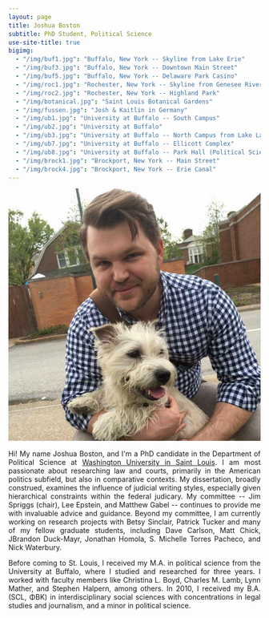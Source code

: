 ```yaml
---
layout: page
title: Joshua Boston
subtitle: PhD Student, Political Science
use-site-title: true
bigimg:
  - "/img/buf1.jpg": "Buffalo, New York -- Skyline from Lake Erie"
  - "/img/buf3.jpg": "Buffalo, New York -- Downtown Main Street"
  - "/img/buf5.jpg": "Buffalo, New York -- Delaware Park Casino"
  - "/img/roc1.jpg": "Rochester, New York -- Skyline from Genesee River"
  - "/img/roc2.jpg": "Rochester, New York -- Highland Park"
  - "/img/botanical.jpg": "Saint Louis Botanical Gardens"
  - "/img/fussen.jpg": "Josh & Kaitlin in Germany"
  - "/img/ub1.jpg": "University at Buffalo -- South Campus"
  - "/img/ub2.jpg": "University at Buffalo"
  - "/img/ub3.jpg": "University at Buffalo -- North Campus from Lake La Salle"
  - "/img/ub7.jpg": "University at Buffalo -- Ellicott Complex"
  - "/img/ub8.jpg": "University at Buffalo -- Park Hall (Political Science)"
  - "/img/brock1.jpg": "Brockport, New York -- Main Street"
  - "/img/brock4.jpg": "Brockport, New York -- Erie Canal"
---
```



<img src="/img/profile.jpg" class="wrap align-right" alt="Joshua Boston Profile Picture"> 

<p align="justify">Hi! My name Joshua Boston, and I'm a PhD candidate in the Department of Political Science at <a href="http://polisci.wustl.edu/" target="_blank">Washington University in Saint Louis</a>. I am most passionate about researching law and courts, primarily in the American politics subfield, but also in comparative contexts. My dissertation, broadly construed, examines the influence of judicial writing styles, especially given hierarchical constraints within the federal judicary. My committee -- Jim Spriggs (chair), Lee Epstein, and Matthew Gabel -- continues to provide me with invaluable advice and guidance. Beyond my committee, I am currently working on research projects with Betsy Sinclair, Patrick Tucker and many of my fellow graduate students, including Dave Carlson, Matt Chick, JBrandon Duck-Mayr, Jonathan Homola, S. Michelle Torres Pacheco, and Nick Waterbury.</p>

<p align="justify">Before coming to St. Louis, I received my M.A. in political science from the University at Buffalo, where I studied and researched for three years. I worked with faculty members like Christina L. Boyd, Charles M. Lamb, Lynn Mather, and Stephen Halpern, among others. In 2010, I received my B.A. (SCL, ΦΒΚ) in interdisciplinary social sciences with concentrations in legal studies and journalism, and a minor in political science.</p>


